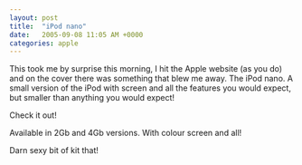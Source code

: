 ```yaml
---
layout: post
title:  "iPod nano"
date:   2005-09-08 11:05 AM +0000
categories: apple
---
```

This took me by surprise this morning, I hit the Apple website (as you do) and on the cover there was something that blew me away. The iPod nano. A small version of the iPod with screen and all the features you would expect, but smaller than anything you would expect!

Check it out!

Available in 2Gb and 4Gb versions. With colour screen and all!

Darn sexy bit of kit that!